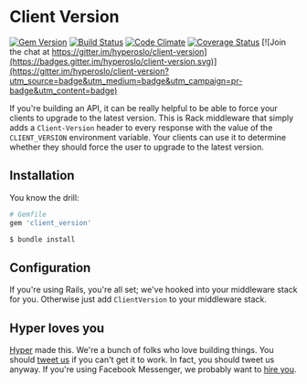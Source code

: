 # Client Version
[![Gem Version](https://img.shields.io/gem/v/client-version.svg?style=flat)](https://rubygems.org/gems/client-version)
[![Build Status](https://img.shields.io/travis/hyperoslo/client-version?style=flat)](https://travis-ci.org/hyperoslo/client-version)
[![Code Climate](https://img.shields.io/codeclimate/github/hyperoslo/client-version.svg?style=flat)](https://codeclimate.com/github/hyperoslo/client-version)
[![Coverage Status](https://img.shields.io/coveralls/hyperoslo/client-version.svg?style=flat)](https://coveralls.io/r/hyperoslo/client-version)
[![Join the chat at https://gitter.im/hyperoslo/client-version](https://badges.gitter.im/hyperoslo/client-version.svg)](https://gitter.im/hyperoslo/client-version?utm_source=badge&utm_medium=badge&utm_campaign=pr-badge&utm_content=badge)

If you're building an API, it can be really helpful to be able to force your
clients to upgrade to the latest version. This is Rack middleware that simply
adds a `Client-Version` header to every response with the value of the
`CLIENT_VERSION` environment variable. Your clients can use it to determine
whether they should force the user to upgrade to the latest version.

## Installation

You know the drill:

```ruby
# Gemfile
gem 'client_version'
```

```bash
$ bundle install
```

## Configuration

If you're using Rails, you're all set; we've hooked into your middleware stack
for you. Otherwise just add `ClientVersion` to your middleware stack.

## Hyper loves you

[Hyper] made this. We're a bunch of folks who love building things. You should
[tweet us] if you can't get it to work. In fact, you should tweet us anyway.
If you're using Facebook Messenger, we probably want to [hire you].

[Hyper]: https://github.com/hyperoslo
[tweet us]: http://twitter.com/hyperoslo
[hire you]: http://www.hyper.no/jobs/engineers
